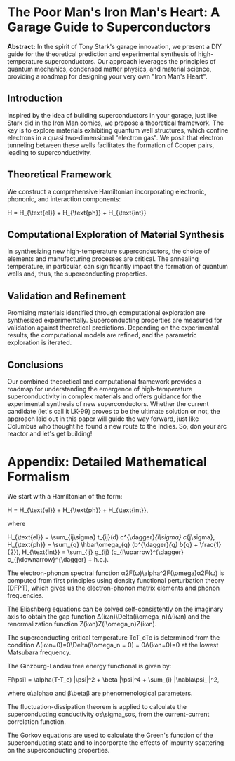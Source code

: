 # The Poor Man's Iron Man's Heart: A Garage Guide to Superconductors

**Abstract:** In the spirit of Tony Stark's garage innovation, we present a DIY guide for the theoretical prediction and experimental synthesis of high-temperature superconductors. Our approach leverages the principles of quantum mechanics, condensed matter physics, and material science, providing a roadmap for designing your very own "Iron Man's Heart". 

## Introduction
Inspired by the idea of building superconductors in your garage, just like Stark did in the Iron Man comics, we propose a theoretical framework. The key is to explore materials exhibiting quantum well structures, which confine electrons in a quasi two-dimensional "electron gas". We posit that electron tunneling between these wells facilitates the formation of Cooper pairs, leading to superconductivity.

## Theoretical Framework
We construct a comprehensive Hamiltonian incorporating electronic, phononic, and interaction components:


H = H_{\text{el}} + H_{\text{ph}} + H_{\text{int}}

Computational Exploration of Material Synthesis
-----------------------------------------------

In synthesizing new high-temperature superconductors, the choice of elements and manufacturing processes are critical. The annealing temperature, in particular, can significantly impact the formation of quantum wells and, thus, the superconducting properties.

Validation and Refinement
-------------------------

Promising materials identified through computational exploration are synthesized experimentally. Superconducting properties are measured for validation against theoretical predictions. Depending on the experimental results, the computational models are refined, and the parametric exploration is iterated.

Conclusions
-----------

Our combined theoretical and computational framework provides a roadmap for understanding the emergence of high-temperature superconductivity in complex materials and offers guidance for the experimental synthesis of new superconductors. Whether the current candidate (let's call it LK-99) proves to be the ultimate solution or not, the approach laid out in this paper will guide the way forward, just like Columbus who thought he found a new route to the Indies. So, don your arc reactor and let's get building!

# Appendix: Detailed Mathematical Formalism

We start with a Hamiltonian of the form:


H = H_{\text{el}} + H_{\text{ph}} + H_{\text{int}},

where

H_{\text{el}} = \sum_{ij\sigma} t_{ij}(d) c^{\dagger}_{i\sigma} c_{j\sigma},
H_{\text{ph}} = \sum_{q} \hbar\omega_{q} (b^{\dagger}_{q} b_{q} + \frac{1}{2}),
H_{\text{int}} = \sum_{ij} g_{ij} (c_{i\uparrow}^{\dagger} c_{j\downarrow}^{\dagger} + h.c.).


The electron-phonon spectral function α2F(ω)\\alpha^2F(\\omega)α2F(ω) is computed from first principles using density functional perturbation theory (DFPT), which gives us the electron-phonon matrix elements and phonon frequencies.

The Eliashberg equations can be solved self-consistently on the imaginary axis to obtain the gap function Δ(iωn)\\Delta(i\\omega\_n)Δ(iωn​) and the renormalization function Z(iωn)Z(i\\omega\_n)Z(iωn​).

The superconducting critical temperature TcT\_cTc​ is determined from the condition Δ(iωn\=0)\=0\\Delta(i\\omega\_n = 0) = 0Δ(iωn​\=0)\=0 at the lowest Matsubara frequency.

The Ginzburg-Landau free energy functional is given by:

F[\psi] = \alpha(T-T_c) |\psi|^2 + \beta |\psi|^4 + \sum_{i} |\nabla\psi_i|^2,


where α\\alphaα and β\\betaβ are phenomenological parameters.

The fluctuation-dissipation theorem is applied to calculate the superconducting conductivity σs\\sigma\_sσs​, from the current-current correlation function.

The Gorkov equations are used to calculate the Green's function of the superconducting state and to incorporate the effects of impurity scattering on the superconducting properties.
